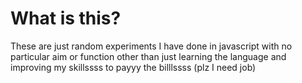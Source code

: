 # What is this?
These are just random experiments I have done in javascript with no particular aim or function other than just learning the language and improving my skillssss to payyy the billlssss (plz I need job)

